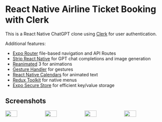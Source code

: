 # React Native Airline Ticket Booking with Clerk

This is a React Native ChatGPT clone using [Clerk](https://go.clerk.com/wvMHe8T) for user authentication.

Additional features:

- [Expo Router](https://docs.expo.dev/routing/introduction/) file-based navigation and API Routes
- [Strip React Native](https://platform.openai.com/) for GPT chat completions and image generation
- [Reanimated](https://docs.swmansion.com/react-native-reanimated/) 3 for animations
- [Gesture Handler](https://docs.swmansion.com/react-native-gesture-handler/) for gestures
- [React Native Calendars](https://github.com/wcandillon/react-native-redash) for animated text
- [Redux Toolkit](https://zeego.dev/start) for native menus
- [Expo Secure Store](https://github.com/mrousavy/react-native-mmkv) for efficient key/value storage

## Screenshots

<div style="display: flex; flex-direction: 'row';">
<img src="./screenshots/1.png" width=30%>
<img src="./screenshots/2.png" width=30%>
<img src="./screenshots/3.png" width=30%>
<img src="./screenshots/4.png" width=30%>

</div>
